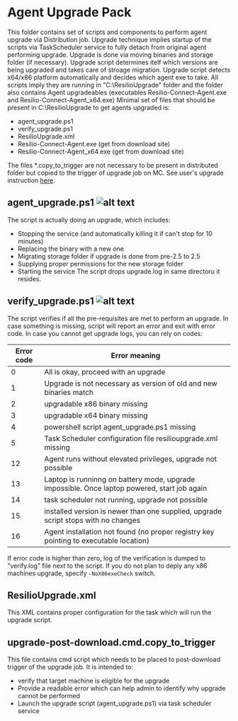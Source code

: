 # Agent Upgrade Pack

This folder contains set of scripts and components to perform agent upgrade via Distribution job. Upgrade technique implies startup of the scripts via TaskScheduler service to fully detach from original agent performing upgrade. Upgrade is done via moving binaries and storage folder (if necessary).
Upgrade script determines itelf which versions are being upgraded and takes care of stroage migration. Upgrade script detects x64/x86 platform automatically and decides which agent exe to take.
All scripts imply they are running in "C:\ResilioUpgrade" folder and the folder also contains Agent upgradeables (executables Resilio-Connect-Agent.exe and Resilio-Connect-Agent_x64.exe)
Minimal set of files that should be present in C:\ResilioUpgrade to get agents upgraded is:
* agent_upgrade.ps1
* verify_upgrade.ps1
* ResilioUpgrade.xml
* Resilio-Connect-Agent.exe (get from download site)
* Resilio-Connect-Agent_x64.exe (get from download site)

The files *.copy_to_trigger are not necessary to be present in distributed folder but copied to the trigger of upgrade job on MC. See user's upgrade instruction [here](https://connect.resilio.com/hc/en-us/articles/115001080444-Upgrading-your-Agents-using-Distribution-Job).

## agent_upgrade.ps1 ![alt text](https://i.imgur.com/F6NAQyb.png "Script supports standard Get-Help cmdlet")
The script is actually doing an upgrade, which includes:
* Stopping the service (and automatically killing it if can't stop for 10 minutes)
* Replacing the binary with a new one
* Migrating storage folder if upgrade is done from pre-2.5 to 2.5 
* Supplying proper permissions for the new storage folder
* Starting the service
The script drops upgrade.log in same directoru it resides.

## verify_upgrade.ps1 ![alt text](https://i.imgur.com/F6NAQyb.png "Script supports standard Get-Help cmdlet")
The script verifies if all the pre-requisites are met to perform an upgrade. In case something is missing, script will report an error and exit with error code. In case you cannot get upgrade logs, you can rely on codes:

| Error code    | Error meaning                                                                               |
| ------------- | ------------------------------------------------------------------------------------------- |
| 0             | All is okay, proceed with an upgrade                                                        |
| 1             | Upgrade is not necessary as version of old and new binaries match                           |
| 2             | upgradable x86 binary missing                                                               |
| 3             | upgradable x64 binary missing                                                               |
| 4             | powershell script agent_upgrade.ps1 missing                                                 |
| 5             | Task Scheduler configuration file resilioupgrade.xml missing                                |
| 12            | Agent runs without elevated privileges, upgrade not possible                                |
| 13            | Laptop is runninng on battery mode, upgrade impossible. Once laptop powered, start job again|
| 14            | task scheduler not running, upgrade not possible                                            |
| 15            | installed version is newer than one supplied, upgrade script stops with no changes          |
| 16            | Agent installation not found (no proper registry key pointing to executable location)       |

If error code is higher than zero, log of the verification is dumped to "verify.log" file next to the script. If you do not plan to deply any x86 machines upgrade, specify `-NoX86exeCheck` switch.

## ResilioUpgrade.xml
This XML contains proper configuration for the task which will run the upgrade script.

## upgrade-post-download.cmd.copy_to_trigger
This file contains cmd script which needs to be placed to post-download trigger of the upgrade job. It is intended to:
* verify that target machine is eligible for the upgrade
* Provide a readable error which can help admin to identify why upgrade cannot be performed
* Launch the upgrade script (agent_upgrade.ps1) via task scheduler service
